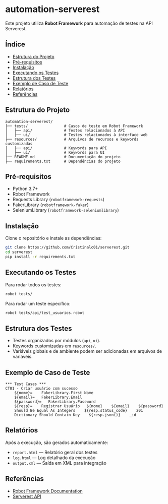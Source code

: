 # automation-serverest

Este projeto utiliza **Robot Framework** para automação de testes na API Serverest.

## Índice

- [Estrutura do Projeto](#estrutura-do-projeto)
- [Pré-requisitos](#pré-requisitos)
- [Instalação](#instalação)
- [Executando os Testes](#executando-os-testes)
- [Estrutura dos Testes](#estrutura-dos-testes)
- [Exemplo de Caso de Teste](#exemplo-de-caso-de-teste)
- [Relatórios](#relatórios)
- [Referências](#referências)

## Estrutura do Projeto

```
automation-serverest/
├── tests/                # Casos de teste em Robot Framework
│   ├── api/              # Testes relacionados à API
│   ├── ui/               # Testes relacionados à interface web
├── resources/            # Arquivos de recursos e keywords customizadas
│   ├── api/              # Keywords para API
│   ├── ui/               # Keywords para UI
├── README.md             # Documentação do projeto
├── requirements.txt      # Dependências do projeto
```

## Pré-requisitos

- Python 3.7+
- Robot Framework
- Requests Library (`robotframework-requests`)
- FakerLibrary (`robotframework-faker`)
- SeleniumLibrary (`robotframework-seleniumlibrary`)

## Instalação

Clone o repositório e instale as dependências:

```bash
git clone https://github.com/Cristinalc01/serverest.git
cd serverest
pip install -r requirements.txt
```

## Executando os Testes

Para rodar todos os testes:

```bash
robot tests/
```

Para rodar um teste específico:

```bash
robot tests/api/test_usuarios.robot
```

## Estrutura dos Testes

- Testes organizados por módulos (`api`, `ui`).
- Keywords customizadas em `resources/`.
- Variáveis globais e de ambiente podem ser adicionadas em arquivos de variáveis.

## Exemplo de Caso de Teste

```robot
*** Test Cases ***
CT01 - Criar usuário com sucesso
    ${nome}=    FakerLibrary.First Name
    ${email}=   FakerLibrary.Email
    ${password}=   FakerLibrary.Password
    ${resp}=    Registrar Usuário   ${nome}    ${email}    ${password}
    Should Be Equal As Integers    ${resp.status_code}    201
    Dictionary Should Contain Key    ${resp.json()}    _id
```

## Relatórios

Após a execução, são gerados automaticamente:

- `report.html` — Relatório geral dos testes
- `log.html` — Log detalhado da execução
- `output.xml` — Saída em XML para integração


## Referências

- [Robot Framework Documentation](https://robotframework.org/)
- [Serverest API](https://serverest.dev/)
